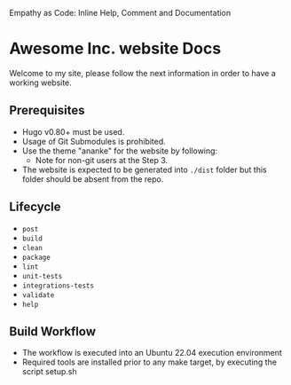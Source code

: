 Empathy as Code: Inline Help, Comment and Documentation

# Awesome Inc. website Docs

Welcome to my site, please follow the next information in order to have a working website.

## Prerequisites

* Hugo v0.80+ must be used.
* Usage of Git Submodules is prohibited.
* Use the theme "ananke" for the website by following:
  * Note for non-git users at the Step 3.
* The website is expected to be generated into `./dist` folder but this folder should be absent from the repo.

## Lifecycle

* `post`
* `build`
* `clean`
* `package`
* `lint`
* `unit-tests`
* `integrations-tests`
* `validate`
* `help`

## Build Workflow

* The workflow is executed into an Ubuntu 22.04 execution environment
* Required tools are installed prior to any make target, by executing the script setup.sh

